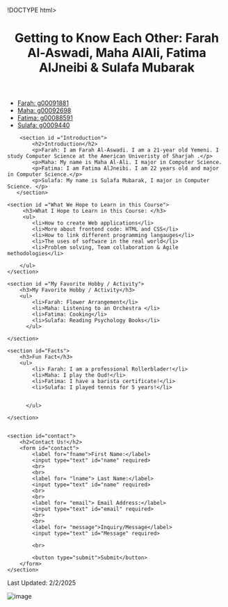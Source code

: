 !DOCTYPE html>
<html>
<html lang="en"></html>
<head>
    <title>Getting to Know Each Other</title>
    <link rel="stylesheet" href="stylemain.css">
<header>
<h1>Getting to Know Each Other: Farah Al-Aswadi, Maha AlAli, Fatima AlJneibi & Sulafa Mubarak</h1>
</header>
</head>

<body>
        <nav>
            <ul class="navbar">
                <li><a href="Farah">Farah: g00091881</a></li>
                <li><a href="Maha">Maha: g00092698</a></li>
                <li><a href="Fatima">Fatima: g00088591</a></li>
                <li><a href="Sulafa">Sulafa: g0009440</a></li>
            </ul>
        </nav>

        <section id ="Introduction">
            <h2>Introduction</h2>
            <p>Farah: I am Farah Al-Aswadi. I am a 21-year old Yemeni. I study Computer Science at the American Univeristy of Sharjah .</p>
            <p>Maha: My name is Maha Al-Ali. I major in Computer Science.
            <p>Fatima: I am Fatima AlJneibi. I am 22 years old and major in Computer Science.</p>
            <p>Sulafa: My name is Sulafa Mubarak, I major in Computer Science. </p>
       </section>

    <section id ="What We Hope to Learn in this Course">
         <h3>What I Hope to Learn in this Course: </h3>
         <ul>
            <li>How to create Web applications</li> 
            <li>More about frontend code: HTML and CSS</li>
            <li>How to link different programming langauges</li>
            <li>The uses of software in the real world</li>
            <li>Problem solving, Team collaboration & Agile methodologies</li>

        </ul>
    </section>

    <section id ="My Favorite Hobby / Activity">
        <h3>My Favorite Hobby / Activity</h3>
        <ul>
            <li>Farah: Flower Arrangement</li>
            <li>Maha: Listening to an Orchestra </li>
            <li>Fatima: Cooking</li>
            <li>Sulafa: Reading Psychology Books</li>
          </ul>  

    </section>

    <section id="Facts">
        <h3>Fun Fact</h3>
        <ul>
            <li> Farah: I am a professional Rollerblader!</li>
            <li>Maha: I play the Oud!</li>
            <li>Fatima: I have a barista certificate!</li>
            <li>Sulafa: I played tennis for 5 years!</li>
          

          </ul> 
        
    </section>
    

    <section id="contact">
        <h2>Contact Us!</h2>
        <form id="contact">
            <label for="fname">First Name:</label>
            <input type="text" id="name" required>
            <br>
            <br>
            <label for= "lname"> Last Name:</label>
            <input type="text" id="name" required>
            <br>
            <br>
            <label for= "email"> Email Address:</label>
            <input type="text" id="email" required>
            <br>
            <br>
            <label for= "message">Inquiry/Message</label>
            <input type="text" id="Message" required>

            <br>

            <button type="submit">Submit</button>
        </form>
    </section>

</body>

<footer>
    <p>Last Updated: 2/2/2025</p>

</footer>

</html>


![image](https://github.com/user-attachments/assets/e5097a11-0303-4b6d-a05a-050cabb15d5e)
